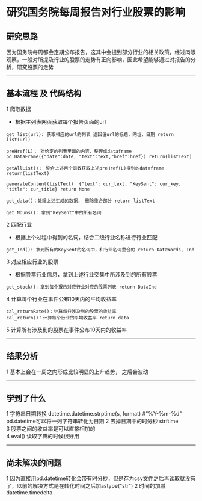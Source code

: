 # 研究国务院每周报告对行业股票的影响
## 研究思路
因为国务院每周都会定期公布报告，这其中会提到部分行业的相关政策，经过肉眼观察，一般对所提及行业的股票的走势有正向影响，因此希望能够通过对报告的分析，研究股票的走势

---

## 基本流程 及 代码结构
1 爬取数据  

- 根据主列表网页获取每个报告页面的url  
~~~ 
get_list(url): 获取相应的url的列表 返回值url的标题，网址，日期 return list(url)

preHref(L)： 对给定的列表里面的内容，整理成dataframe pd.DataFrame({"date":date, "text":text,"href":href}) return(listText) 

getAllList()： 整合上述两个函数获取上述preHref(L)得到的dataframe return(listText)

generateContent(listText)  {"text": cur_text, "KeySent": cur_key, "title": cur_title} return None

get_data()：处理上述生成的数据， 删除重合部分 return listText

get_Nouns(): 拿到"KeySent"中的所有名词
~~~

2 匹配行业  

- 根据上个过程中得到的名词，结合二级行业名称进行行业匹配
~~~
get_Ind(): 拿到所有的KeySent的名词中，和行业名词重合的 return DataWords, Ind
~~~ 

3 对应相应行业的股票  

- 根据股票行业信息，拿到上述行业交集中所涉及到的所有股票
~~~
get_stock()：拿到每个报告对应行业对应的股票列表 return DataInd
~~~

4 计算每个行业在事件公布10天内的平均收益率  
~~~
cal_returnRate()：计算每只涉及到的股票的收益率
cal_return()：计算每个行业的平均收益率 return data
~~~
5 计算所有涉及到的股票在事件公布10天内的收益率

---

## 结果分析

1 基本上会在一周之内形成比较明显的上升趋势， 之后会波动

---

## 学到了什么
1 字符串日期转换 datetime.datetime.strptime(s, format) #"%Y-%m-%d"  pd.datetime可以将一列字符串转化为日期
2 去掉日期中的时分秒 strftime  
3 股票之间的收益率是可以直接相加的  
4 eval() 读取字典的时候很好用

--- 

## 尚未解决的问题
1 因为直接用pd.datetime转化会带有时分秒，但是存为csv文件之后再读取就没有了，以前的解决方式是在转化时间之后加astype("str")
2 时间的加减 datetime.timedelta
